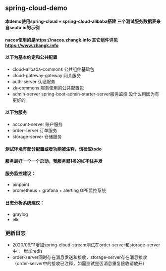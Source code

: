 ## spring-cloud-demo 


#### 本demo使用spring-cloud + spring-cloud-alibaba搭建 三个测试服务数据表来自seata.io的示例
#### nacos使用的是https://nacos.zhangk.info 其它组件详见 https://www.zhangk.info
#### 以下为基本约定和公共配置 
* cloud-alibaba-commons 公共组件基础包 
* cloud-gateway-gateway 网关服务 
* auth-server 认证服务 
* zk-commons 服务使用的公共配置包
* admin-server spring-boot-admin-starter-server服务监控 没什么用因为有更好的
#### 以下为服务 
* account-server 账户服务 
* order-server 订单服务 
* storage-server 仓储服务 


#### 测试环境有部分配置或者功能被注释，请检查todo 
#### 服务最好一个一个启动，我服务器1核的扛不住并发


#### 服务监控建议： 
* pinpoint 
* prometheus + grafana + alerting GPE监控系统

#### 日志分析系统建议： 
* graylog 
* elk



### 更新日志
* 2020/09/11增加spring-cloud-stream测试在order-server和storage-server中 ， 增加redis
* order-server同时存在消息发送和接收，storage-server存在消息接收（order-server中的接收已注释，如需测试是否消息重复接收请放开）